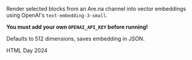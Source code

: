 Render selected blocks from an Are.na channel into vector embeddings using OpenAI's `text-embedding-3-small`.

**You must add your own `OPENAI_API_KEY` before running!**

Defaults to 512 dimensions, saves embedding in JSON.

HTML Day 2024